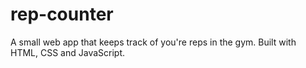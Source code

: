 # rep-counter
A small web app that keeps track of you're reps in the gym. Built with HTML, CSS and JavaScript.
